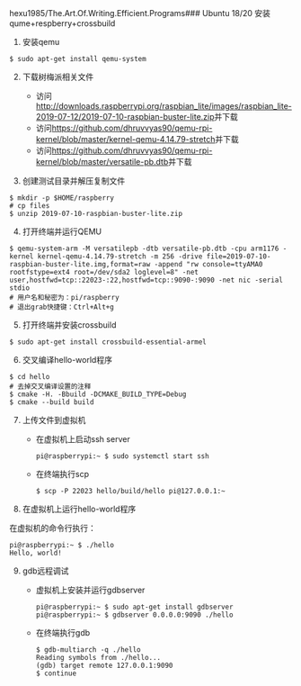 hexu1985/The.Art.Of.Writing.Efficient.Programs### Ubuntu 18/20 安装qume+respberry+crossbuild

1. 安装qemu

```
$ sudo apt-get install qemu-system
```

2. 下载树梅派相关文件
    - 访问<http://downloads.raspberrypi.org/raspbian_lite/images/raspbian_lite-2019-07-12/2019-07-10-raspbian-buster-lite.zip>并下载
    - 访问<https://github.com/dhruvvyas90/qemu-rpi-kernel/blob/master/kernel-qemu-4.14.79-stretch>并下载
    - 访问<https://github.com/dhruvvyas90/qemu-rpi-kernel/blob/master/versatile-pb.dtb>并下载

3. 创建测试目录并解压复制文件

```
$ mkdir -p $HOME/raspberry
# cp files
$ unzip 2019-07-10-raspbian-buster-lite.zip
```

4. 打开终端并运行QEMU

```
$ qemu-system-arm -M versatilepb -dtb versatile-pb.dtb -cpu arm1176 -kernel kernel-qemu-4.14.79-stretch -m 256 -drive file=2019-07-10-raspbian-buster-lite.img,format=raw -append "rw console=ttyAMA0 rootfstype=ext4 root=/dev/sda2 loglevel=8" -net user,hostfwd=tcp::22023-:22,hostfwd=tcp::9090-:9090 -net nic -serial stdio
# 用户名和秘密为：pi/raspberry
# 退出grab快捷键：Ctrl+Alt+g
```

5. 打开终端并安装crossbuild

```
$ sudo apt-get install crossbuild-essential-armel
```

6. 交叉编译hello-world程序

```
$ cd hello
# 去掉交叉编译设置的注释
$ cmake -H. -Bbuild -DCMAKE_BUILD_TYPE=Debug
$ cmake --build build
```

7. 上传文件到虚拟机
    - 在虚拟机上启动ssh server
        ```
        pi@raspberrypi:~ $ sudo systemctl start ssh
        ```
    - 在终端执行scp
        ```
        $ scp -P 22023 hello/build/hello pi@127.0.0.1:~
        ```

8. 在虚拟机上运行hello-world程序

在虚拟机的命令行执行：

```
pi@raspberrypi:~ $ ./hello
Hello, world!
```

9. gdb远程调试

    - 虚拟机上安装并运行gdbserver
        ```
        pi@raspberrypi:~ $ sudo apt-get install gdbserver
        pi@raspberrypi:~ $ gdbserver 0.0.0.0:9090 ./hello
        ```
    - 在终端执行gdb
        ```
        $ gdb-multiarch -q ./hello 
        Reading symbols from ./hello...
        (gdb) target remote 127.0.0.1:9090 
        $ continue
        ```

